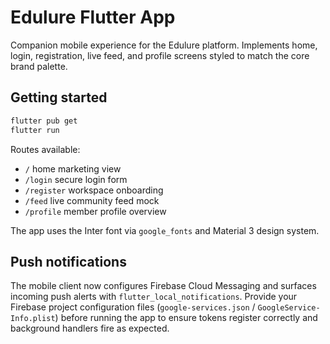 # Edulure Flutter App

Companion mobile experience for the Edulure platform. Implements home, login, registration, live feed, and profile screens styled to match the core brand palette.

## Getting started

```bash
flutter pub get
flutter run
```

Routes available:

- `/` home marketing view
- `/login` secure login form
- `/register` workspace onboarding
- `/feed` live community feed mock
- `/profile` member profile overview

The app uses the Inter font via `google_fonts` and Material 3 design system.

## Push notifications

The mobile client now configures Firebase Cloud Messaging and surfaces incoming
push alerts with `flutter_local_notifications`. Provide your Firebase project
configuration files (`google-services.json` / `GoogleService-Info.plist`) before
running the app to ensure tokens register correctly and background handlers fire
as expected.
